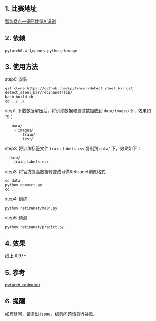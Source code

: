## 1. 比赛地址

[智能盘点—钢筋数量AI识别](https://www.datafountain.cn/competitions/332/details)

## 2. 依赖

`pytorch0.4.1`,`opencv-python`,`skimage`

## 3. 使用方法

step0: 安装

```
git clone https://github.com/spytensor/detect_steel_bar.git
detect_steel_bar/retinanet/lib/
bash build.sh
cd ../../
```

step1: 下载数据解压后，将训练数据和测试数据放到 `data/images/`下，效果如下：
     
     - data/
        - images/
            train/
            test/
 step2: 将训练标签文件 `train_labels.csv` 复制到 `data/` 下，效果如下：
 
    - data/
        train_labels.csv
 step3: 将官方提高数据转变成可供Retinanet训练格式
 ```
 cd data
 python convert.py
 cd ..
 ```
 
 step4: 训练
 
 ```
 python retinanet/main.py
 ```

 step5: 预测
 ```
 python retinanet/predict.py
 ```
 
 ## 4. 效果
 
 线上 0.97+
 
 ## 5. 参考
 
 [pytorch-retinanet](https://github.com/yhenon/pytorch-retinanet)
 
 ## 6. 提醒
 
 如有疑问，请提出 issue，编码问题请自行谷歌。
